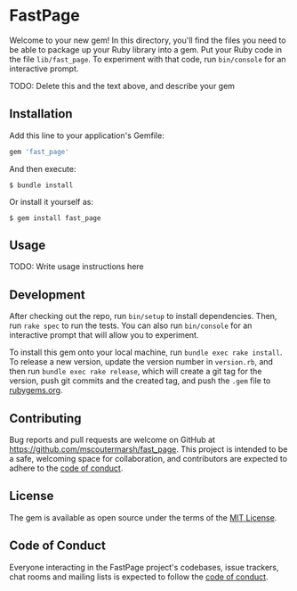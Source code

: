 # FastPage

Welcome to your new gem! In this directory, you'll find the files you need to be able to package up your Ruby library into a gem. Put your Ruby code in the file `lib/fast_page`. To experiment with that code, run `bin/console` for an interactive prompt.

TODO: Delete this and the text above, and describe your gem

## Installation

Add this line to your application's Gemfile:

```ruby
gem 'fast_page'
```

And then execute:

    $ bundle install

Or install it yourself as:

    $ gem install fast_page

## Usage

TODO: Write usage instructions here

## Development

After checking out the repo, run `bin/setup` to install dependencies. Then, run `rake spec` to run the tests. You can also run `bin/console` for an interactive prompt that will allow you to experiment.

To install this gem onto your local machine, run `bundle exec rake install`. To release a new version, update the version number in `version.rb`, and then run `bundle exec rake release`, which will create a git tag for the version, push git commits and the created tag, and push the `.gem` file to [rubygems.org](https://rubygems.org).

## Contributing

Bug reports and pull requests are welcome on GitHub at https://github.com/mscoutermarsh/fast_page. This project is intended to be a safe, welcoming space for collaboration, and contributors are expected to adhere to the [code of conduct](https://github.com/mscoutermarsh/fast_page/blob/main/CODE_OF_CONDUCT.md).

## License

The gem is available as open source under the terms of the [MIT License](https://opensource.org/licenses/MIT).

## Code of Conduct

Everyone interacting in the FastPage project's codebases, issue trackers, chat rooms and mailing lists is expected to follow the [code of conduct](https://github.com/mscoutermarsh/fast_page/blob/main/CODE_OF_CONDUCT.md).
